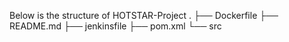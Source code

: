 
Below is the structure of HOTSTAR-Project
.
├── Dockerfile
├── README.md
├── jenkinsfile
├── pom.xml
└── src
